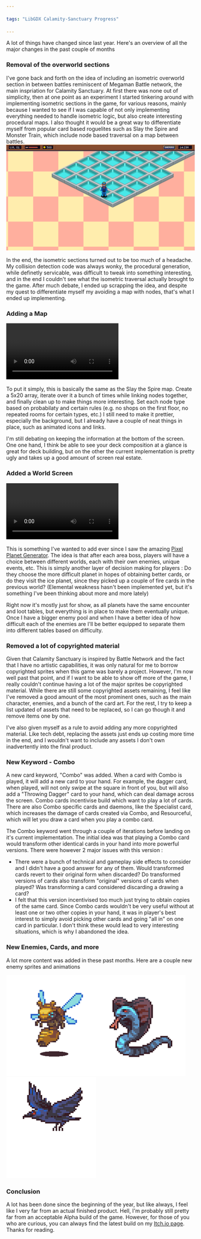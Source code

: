 ```yaml
---

tags: "LibGDX Calamity-Sanctuary Progress"

---
```


A lot of things have changed since last year. Here's an overview of all the major changes in the past couple of months

### Removal of the overworld sections

I've gone back and forth on the idea of including an isometric overworld section in between battles reminiscent of Megaman Battle network, the main inspriation for Calamity Sanctuary. At first there was none out of simplicity, then at one point as an experiment I started tinkering around with implementing isometric sections in the game, for various reasons, mainly because I wanted to see if I was capable of not only implementing everything needed to handle isometric logic, but also create interesting procedural maps. I also thought it would be a great way to differentiate myself from popular card based roguelites such as Slay the Spire and Monster Train, which include node based traversal on a map between battles.![img](..\assets\isometric-example-cs.png)

In the end, the isometric sections turned out to be too much of a headache. My collision detection code was always wonky, the procedural generation, while definetly servicable, was difficult to tweak into something interesting, and in the end I couldn't see what the isometric traversal actually brought to the game. After much debate, I ended up scrapping the idea, and despite my quest to differentiate myself my avoiding a map with nodes, that's what I ended up implementing.

### Adding a Map

<video autoplay loop src="../assets/small_map_test.webm"></video>

To put it simply, this is basically the same as the Slay the Spire map. Create a 5x20 array, iterate over it a bunch of times while linking nodes together, and finally clean up to make things more interesting. Set each node type based on probabilaty and certain rules (e.g. no shops on the first floor, no repeated rooms for certain types, etc.) I still need to make it prettier, especially the background, but I already have a couple of neat things in place, such as animated icons and links.

I'm still debating on keeping the information at the bottom of the screen. One one hand, I think be able to see your deck composition at a glance is great for deck building, but on the other the current implementation is pretty ugly and takes up a good amount of screen real estate. 

### Added a World Screen

<video autoplay loop src="../assets/world_test.webm"></video>

This is something I've wanted to add ever since I saw the amazing [Pixel Planet Generator](https://deep-fold.itch.io/pixel-planet-generator). The idea is that after each area boss, players will have a choice between different worlds, each with their own enemies, unique events, etc. This is simply another layer of decision making for players : Do they choose the more difficult planet in hopes of obtaining better cards, or do they visit the ice planet, since they picked up a couple of fire cards in the previous world? (Elemental weakness hasn't been implemented yet, but it's something I've been thinking about more and more lately)

Right now it's mostly just for show, as all planets have the same encounter and loot tables, but everything is in place to make them eventually unique. Once I have a bigger enemy pool and when I have a better idea of how difficult each of the enemies are I'll be better equipped to separate them into different tables based on difficulty.

### Removed a lot of copyrighted material

Given that Calamity Sanctuary is inspired by Battle Network and the fact that I have no artistic capabilities, it was only natural for me to borrow copyrighted sprites when this game was barely a project. However, I'm now well past that point, and if I want to be able to show off more of the game, I really couldn't continue having a lot of the major sprites be copyrighted material. While there are still some copyrighted assets remaining, I feel like I've removed a good amount of the most prominent ones, such as the main character, enemies, and a bunch of the card art. For the rest, I try to keep a list updated of assets that need to be replaced, so I can go though it and remove items one by one.

I've also given myself as a rule to avoid adding any more copyrighted material. Like tech debt, replacing the assets just ends up costing more time in the end, and I wouldn't want to include any assets I don't own inadvertently into the final product.

### New Keyword - Combo

A new card keyword, "Combo" was added. When a card with Combo is played, it will add a new card to your hand. For example, the dagger card, when played, will not only swipe at the square in front of you, but will also add a "Throwing Dagger" card to your hand, which can deal damage across the screen. Combo cards incentivise build which want to play a lot of cards. There are also Combo specific cards and daemons, like the Specialist card, which increases the damage of cards created via Combo, and Resourceful, which will let you draw a card when you play a combo card.

The Combo keyword went through a couple of iterations before landing on it's current implementation. The initial idea was that playing a Combo card would transform other identical cards in your hand into more powerful versions. There were however 2 major issues with this version :

- There were a bunch of technical and gameplay side effects to consider and I didn't have a good answer for any of them. Would transformed cards revert to their original form when discarded? Do transformed versions of cards also transform "original" versions of cards when played? Was transforming a card considered discarding a drawing a card?
- I felt that this version incentivised too much just trying to obtain copies of the same card. Since Combo cards wouldn't be very useful without at least one or two other copies in your hand, it was in player's best interest to simply avoid picking other cards and going "all in" on one card in particular. I don't think these would lead to very interesting situations, which is why I abandoned the idea.

### New Enemies, Cards, and more

A lot more content was added in these past months. Here are a couple new enemy sprites and animations

![buzz-sheet](..\assets\buzz-sheet.gif)![idle](..\assets\snakey)![idle](..\assets\crow_idlew)

### Conclusion

A lot has been done since the beginning of the year, but like always, I feel like I very far from an actual finished product. Hell, I'm probably still pretty far from an acceptable Alpha build of the game. However, for those of you who are curious, you can always find the latest build on my [Itch.io page](https://videogreg93.itch.io/calamity-sanctuary). Thanks for reading.